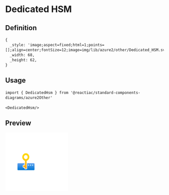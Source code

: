 # Dedicated HSM

## Definition

```
{
  _style: 'image;aspect=fixed;html=1;points=[];align=center;fontSize=12;image=img/lib/azure2/other/Dedicated_HSM.svg;strokeColor=none;',
  _width: 68,
  _height: 62,
}
```

## Usage

```
import { DedicatedHsm } from '@reactiac/standard-components-diagrams/azure2Other'

<DedicatedHsm/>
```

## Preview

<img src="./dedicated-hsm.png" width="200"/>
